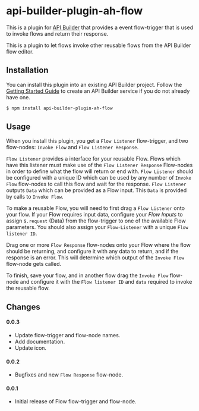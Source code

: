 # api-builder-plugin-ah-flow

This is a plugin for [API Builder](https://docs.axway.com/bundle/API_Builder_4x_allOS_en/page/api_builder.html) that provides a event flow-trigger that is used to invoke flows and return their response.

This is a plugin to let flows invoke other reusable flows from the API Builder flow editor.

## Installation

You can install this plugin into an existing API Builder project.  Follow the [Getting Started Guide](https://docs.axway.com/bundle/API_Builder_4x_allOS_en/page/api_builder_getting_started_guide.html) to create an API Builder service if you do not already have one.

```bash
$ npm install api-builder-plugin-ah-flow
```

## Usage

When you install this plugin, you get a `Flow Listener` flow-trigger, and two flow-nodes: `Invoke Flow` and `Flow Listener Response`. 

`Flow Listener` provides a interface for your reusable Flow. Flows which have this listener must make use of the `Flow Listener Response` Flow-nodes in order to define what the flow will return or end with.
`Flow Listener` should be configured with a unique ID which can be used by any number of `Invoke Flow` flow-nodes to call this flow and wait for the response.
`Flow Listener` outputs `Data` which can be provided as a Flow input. This `Data` is provided by calls to `Invoke Flow`.


To make a reusable Flow, you will need to first drag a `Flow Listener` onto your flow. If your Flow requires input data, configure your *Flow Inputs* to assign `$.request` (Data) from the flow-trigger to one of the available Flow parameters. You should also assign your `Flow-Listener` with a unique `Flow listener ID`.

Drag one or more `Flow Response` flow-nodes onto your Flow where the flow should be returning, and configure it with any data to return, and if the response is an error. This will determine which output of the `Invoke Flow` flow-node gets called.

To finish, save your flow, and in another flow drag the `Invoke Flow` flow-node and configure it with the `Flow listener ID` and `data` required to invoke the reusable flow. 

## Changes

#### 0.0.3
- Update flow-trigger and flow-node names.
- Add documentation.
- Update icon.

#### 0.0.2
- Bugfixes and new `Flow Response` flow-node.

#### 0.0.1
- Initial release of Flow flow-trigger and flow-node.
